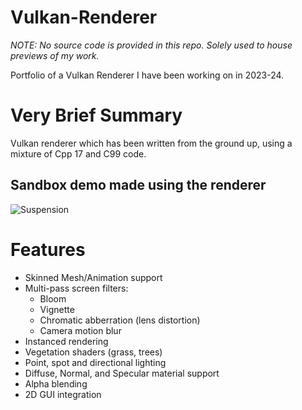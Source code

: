 # Vulkan-Renderer
*NOTE: No source code is provided in this repo. Solely used to house previews of my work.*

Portfolio of a Vulkan Renderer I have been working on in 2023-24. 
 
 # Very Brief Summary
 Vulkan renderer which has been written from the ground up, using a mixture of Cpp 17 and C99 code. 

## Sandbox demo made using the renderer
![Suspension](https://github.com/MangoFrut/Vulkan-Renderer/blob/main/Peek%202023-10-28%2022-37.gif)

# Features

- Skinned Mesh/Animation support
- Multi-pass screen filters:
  - Bloom
  - Vignette
  - Chromatic abberration (lens distortion)
  - Camera motion blur
- Instanced rendering
- Vegetation shaders (grass, trees)
- Point, spot and directional lighting
- Diffuse, Normal, and Specular material support
- Alpha blending
- 2D GUI integration
